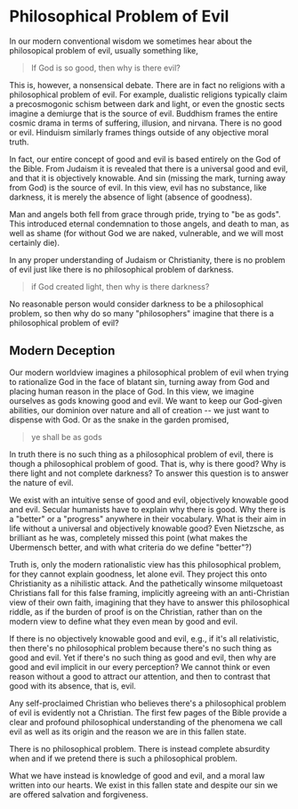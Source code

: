 # Philosophical Problem of Evil

In our modern conventional wisdom we sometimes hear about the philosopical problem of evil, usually something like,

> If God is so good, then why is there evil?

This is, however, a nonsensical debate. There are in fact no religions with a philosophical problem of evil.
For example,
dualistic religions typically claim a precosmogonic schism between dark and light, or even the gnostic sects imagine a demiurge that is the source of evil.
Buddhism frames the entire cosmic drama in terms of suffering, illusion, and nirvana. There is no good or evil.
Hinduism similarly frames things outside of any objective moral truth.

In fact, our entire concept of good and evil is based entirely on the God of the Bible. From Judaism it is revealed that there is a universal good and evil, and that it is objectively knowable. And sin (missing the mark, turning away from God) is the source of evil.
In this view, evil has no substance, like darkness, it is merely the absence of light (absence of goodness).

Man and angels both fell from grace through pride, trying to "be as gods".
This introduced
 eternal condemnation to those angels,
 and 
 death
 to man,
as well as shame (for without God we are naked, vulnerable, and we will most certainly die).

In any proper understanding of Judaism or Christianity, there is no problem of evil just like there is no philosophical problem of darkness.

> if God created light, then why is there darkness?

No reasonable person would consider darkness to be a philosophical problem, so then why do so many 
"philosophers"
imagine that there is a philosophical problem of evil?




## Modern Deception 

Our modern worldview imagines a philosophical problem of evil when trying to rationalize God in the face of blatant sin, turning away from God and placing human reason in the place of God. 
In this view, we imagine ourselves as gods knowing good and evil. We want to keep our God-given abilities, our dominion over nature and all of creation -- we just want to dispense with God. Or as the snake in the garden promised,

> ye shall be as gods

In truth there is no such thing as a philosophical problem of evil, there is though a philosophical problem of good. That is, why is there good? Why is there light and not complete darkness? To answer this question is to answer the nature of evil.

We exist with an intuitive sense of good and evil, objectively knowable good and evil.
Secular humanists have to explain why there is good. Why there is a "better" or a "progress" anywhere in their vocabulary. What is their aim in life without a universal and objectively knowable good?
Even Nietzsche, as brilliant as he was, completely missed this point (what makes the Ubermensch better, and with what criteria do we define "better"?)

Truth is, only the modern rationalistic view has this philosophical problem, for they cannot explain goodness, let alone evil. They project this onto Christianity as a nihilistic attack. And the pathetically winsome milquetoast Christians fall for this false framing, implicitly agreeing with an anti-Christian view of their own faith, imagining that they have to answer this philosophical riddle, as if the burden of proof is on the Christian, rather than on the modern view to define what they even mean by good and evil.

If there is no objectively knowable good and evil, e.g., if it's all relativistic, then there's no philosophical problem because there's no such thing as good and evil. Yet if there's no such thing as good and evil, then why are good and evil implicit in our every perception? We cannot think or even reason without a good to attract our attention, and then to contrast that good with its absence, that is, evil.



Any self-proclaimed Christian who believes there's a philosophical problem of evil is evidently not a Christian. The first few pages of the Bible provide a clear and profound philosophical understanding of the phenomena we call evil as well as its origin and the reason we are in this fallen state.

There is no philosophical problem. There is instead complete absurdity when and if we pretend there is such a philosophical problem.

What we have instead is knowledge of good and evil, and a moral law written into our hearts. We exist in this fallen state and despite our sin we are offered salvation and forgiveness.











